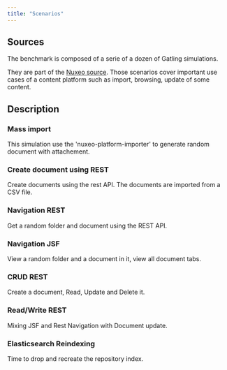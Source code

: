 ```yaml
---
title: "Scenarios"
---
```


## Sources

The benchmark is composed of a serie of a dozen of Gatling simulations.

They are part of the [Nuxeo source](https://github.com/nuxeo/nuxeo/tree/master/nuxeo-distribution/nuxeo-distribution-cap-gatling-tests/). Those scenarios cover important use cases of a content platform such as import, browsing, update of some content. 

## Description

### Mass import

This simulation use the 'nuxeo-platform-importer' to generate random document with attachement.

### Create document using REST

Create documents using the rest API. The documents are imported from a CSV file.

### Navigation REST

Get a random folder and document using the REST API.

### Navigation JSF

View a random folder and a document in it, view all document tabs.

### CRUD REST

Create a document, Read, Update and Delete it.

### Read/Write REST

Mixing JSF and Rest Navigation with Document update.

### Elasticsearch Reindexing

Time to drop and recreate the repository index.
